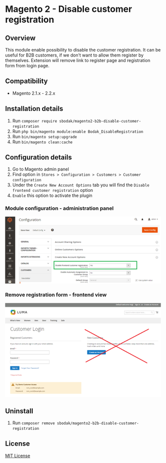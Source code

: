 # Magento 2 - Disable customer registration
 
## Overview
This module enable possibility to disable the customer registration.
It can be useful for B2B customers, if we don't want to allow them register by themselves. 
Extension will remove link to register page and registration form from login page.

## Compatibility
- Magento 2.1.x - 2.2.x

## Installation details
1. Run `composer require sbodak/magento2-b2b-disable-customer-registration`
2. Run `php bin/magento module:enable Bodak_DisableRegistration`
3. Run `bin/magento setup:upgrade`
4. Run `bin/magento clean:cache`

## Configuration details
1. Go to Magento admin panel
2. Find option in `Stores > Configuration > Customers > Customer configuration`
3. Under the `Create New Account Options` tab you will find the `Disable frontend customer registration` option
4. `Enable` this option to activate the plugin


### Module configuration - administration panel
![Module configuration - administration panel](docs/customer_registration_disabled_configuration.png)

### Remove registration form - frontend view
![Remove registration form](docs/customer_registration_disabled.png)


## Uninstall
1. Run `composer remove sbodak/magento2-b2b-disable-customer-registration`

## License
[MIT License](LICENSE)
